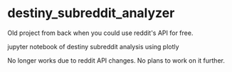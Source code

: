 # destiny_subreddit_analyzer
Old project from back when you could use reddit's API for free.

jupyter notebook of destiny subreddit analysis using plotly

No longer works due to reddit API changes. No plans to work on it further. 



